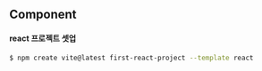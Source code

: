 ## Component

#### react 프로젝트 셋업
```bash
$ npm create vite@latest first-react-project --template react
```
